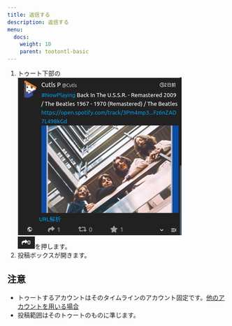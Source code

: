 ```yaml
---
title: 返信する
description: 返信する
menu:
  docs:
    weight: 10
    parent: tootontl-basic
---
```


1. トゥート下部の  
![toottl1](https://raw.githubusercontent.com/cutls/TheDeskDocs/master/media/toottl1.png)  
![toottl2](https://raw.githubusercontent.com/cutls/TheDeskDocs/master/media/toottl2.png)を押します。
2. 投稿ボックスが開きます。

## 注意

* トゥートするアカウントはそのタイムラインのアカウント固定です。[他のアカウントを用いる場合](https://docs.thedesk.top/toot-on-tl/otacctopereply)
* 投稿範囲はそのトゥートのものに準じます。

